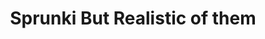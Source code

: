 ---
slug: sprunki-but-realistic-of-them
title: Sprunki But Realistic of them
description: "Sprunki But Realistic of them is an exciting online game. Play for free directly in your browser!"
icon: /images/popular_mods/Sprunki But Realistic of them.png
url: https://cocrea.world/embed/1837109083767881730?type=player
previewImage: /images/popular_mods/Sprunki But Realistic of them.png
type: popular mods

# SEO配置
seo:
  title: "Sprunki But Realistic of them - Play Free Online Game | Fun Browser Games"
  description: "Sprunki But Realistic of them - Play this fun online game for free in your browser. No download required!"
  ogImage: "/images/popular_mods/Sprunki But Realistic of them.png"
  keywords: "sprunki-but-realistic-of-them, online game, browser game, free game, popular mods game, play online"

videoUrls:
  - https://www.youtube.com/embed/example1
  - https://www.youtube.com/embed/example2

whyPlay:
  title: "Why Play Sprunki But Realistic of them?"
  items:
    - "Immersive Gameplay: Sprunki But Realistic of them offers an engaging and immersive gaming experience that will keep you entertained for hours"
    - "Challenging Levels: Test your skills with increasingly difficult challenges and obstacles"
    - "Beautiful Graphics: Enjoy stunning visuals and smooth animations that bring the game world to life"
    - "Regular Updates: New content and features are added regularly to keep the game fresh and exciting"
    - "Free to Play: Experience all the fun without spending a penny"
    - "Community Features: Connect with other players, share strategies, and compete for high scores"
    - "Cross-Platform: Play on any device with a web browser, no downloads required"

features:
  title: "Key Features of Sprunki But Realistic of them"
  image: "/images/popular_mods/Sprunki But Realistic of them.png"
  items:
    - "Intuitive Controls: Easy to learn controls make Sprunki But Realistic of them accessible for players of all skill levels"
    - "Multiple Game Modes: Enjoy various gameplay options that provide different challenges and experiences"
    - "Character Customization: Personalize your gaming experience with unique characters and items"
    - "Achievement System: Complete special tasks to earn rewards and recognition"
    - "Leaderboards: Compete with players worldwide and see who can achieve the highest scores"

characteristics:
  title: "Game Characteristics"
  image: "/images/popular_mods/Sprunki But Realistic of them.png"
  items:
    - "Genre: Popular mods game with elements of strategy and skill"
    - "Difficulty: Suitable for both casual gamers and those seeking a challenge"
    - "Play Time: Quick sessions or extended gameplay, depending on your preference"
    - "Art Style: Vibrant and engaging visuals that enhance the gaming experience"
    - "Sound Design: Immersive audio that complements the gameplay perfectly"

info: "Sprunki But Realistic of them is an exciting online game that offers players a unique and engaging gaming experience. With its intuitive controls, stunning visuals, and challenging gameplay, Sprunki But Realistic of them provides hours of entertainment for players of all ages and skill levels. Whether you're looking for a quick gaming session during a break or an extended play session, Sprunki But Realistic of them delivers an immersive experience that will keep you coming back for more. The game features multiple levels of increasing difficulty, ensuring that players are constantly challenged as they progress. With regular updates adding new content and features, Sprunki But Realistic of them remains fresh and exciting, providing endless entertainment options for its growing community of players."

howToPlayIntro: "Welcome to Sprunki But Realistic of them! This guide will walk you through the basics and help you master the game. Whether you're a beginner or looking to improve your skills, these tips and instructions will enhance your gaming experience."

howToPlaySteps:
  - title: "Getting Started"
    description: "Begin your Sprunki But Realistic of them adventure by familiarizing yourself with the controls. Use your keyboard or mouse to navigate through the game interface. The tutorial will guide you through the basic mechanics and help you understand the objectives."
  - title: "Understanding the Objectives"
    description: "In Sprunki But Realistic of them, your main goal is to progress through levels by completing specific objectives. Each level presents unique challenges that require different strategies and approaches."
  - title: "Mastering the Controls"
    description: "Practice using the controls to improve your precision and reaction time. Sprunki But Realistic of them requires quick reflexes and strategic thinking to overcome obstacles and defeat opponents."
  - title: "Utilizing Power-ups"
    description: "Collect power-ups throughout the game to enhance your abilities and overcome difficult challenges. Each power-up offers unique advantages that can be crucial for success."
  - title: "Developing Strategies"
    description: "As you progress in Sprunki But Realistic of them, develop effective strategies for different scenarios. Analyze patterns, anticipate challenges, and adapt your approach to maximize your performance."

faq:
  title: "Frequently Asked Questions about Sprunki But Realistic of them"
  items:
    - question: "Is Sprunki But Realistic of them free to play?"
      answer: "Yes, Sprunki But Realistic of them is completely free to play directly in your web browser. No downloads or purchases are required to enjoy the full game experience."
    - question: "Can I play Sprunki But Realistic of them on mobile devices?"
      answer: "Yes, Sprunki But Realistic of them is optimized for both desktop and mobile play. You can enjoy the game on any device with a web browser and internet connection."
    - question: "Are there any in-game purchases?"
      answer: "While Sprunki But Realistic of them is free to play, there may be optional in-game purchases available for cosmetic items or additional features that don't affect core gameplay."
    - question: "How often is Sprunki But Realistic of them updated?"
      answer: "The developers regularly update Sprunki But Realistic of them with new content, features, and improvements based on player feedback and game performance."
    - question: "Can I play Sprunki But Realistic of them offline?"
      answer: "Currently, Sprunki But Realistic of them requires an internet connection to play as it's a browser-based online game."
    - question: "Is Sprunki But Realistic of them suitable for children?"
      answer: "Yes, Sprunki But Realistic of them is designed to be family-friendly and suitable for players of all ages."
    - question: "How do I report bugs or issues?"
      answer: "If you encounter any problems while playing Sprunki But Realistic of them, you can report them through the game's support page or contact the developers directly through their website."
    - question: "Still Have Questions?"
      answer: "If you have additional questions about Sprunki But Realistic of them that aren't covered in this FAQ, please visit our support center or contact our customer service team for assistance."
---